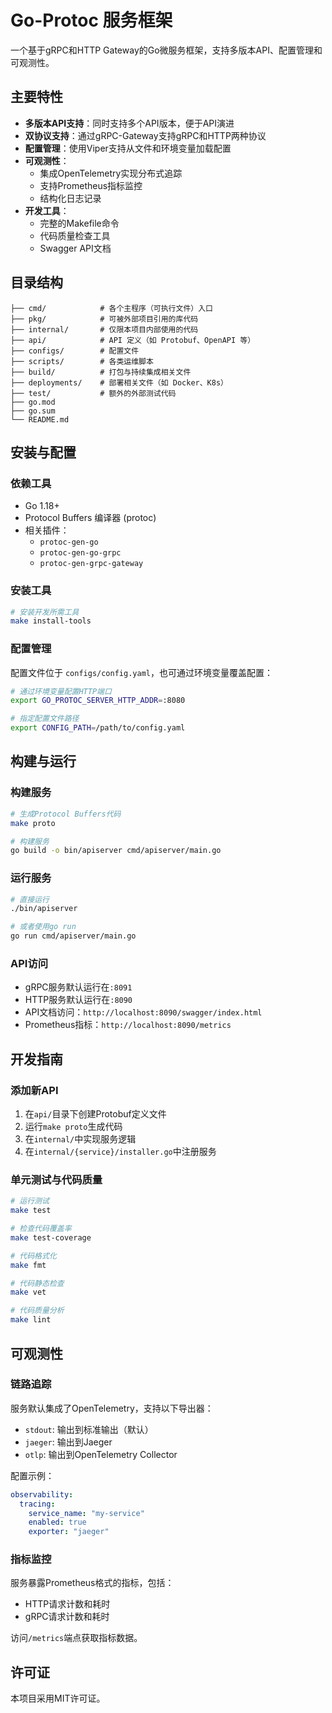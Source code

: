 # Go-Protoc 服务框架

一个基于gRPC和HTTP Gateway的Go微服务框架，支持多版本API、配置管理和可观测性。

## 主要特性

- **多版本API支持**：同时支持多个API版本，便于API演进
- **双协议支持**：通过gRPC-Gateway支持gRPC和HTTP两种协议
- **配置管理**：使用Viper支持从文件和环境变量加载配置
- **可观测性**：
  - 集成OpenTelemetry实现分布式追踪
  - 支持Prometheus指标监控
  - 结构化日志记录
- **开发工具**：
  - 完整的Makefile命令
  - 代码质量检查工具
  - Swagger API文档

## 目录结构

```
├── cmd/            # 各个主程序（可执行文件）入口
├── pkg/            # 可被外部项目引用的库代码
├── internal/       # 仅限本项目内部使用的代码
├── api/            # API 定义（如 Protobuf、OpenAPI 等）
├── configs/        # 配置文件
├── scripts/        # 各类运维脚本
├── build/          # 打包与持续集成相关文件
├── deployments/    # 部署相关文件（如 Docker、K8s）
├── test/           # 额外的外部测试代码
├── go.mod
├── go.sum
└── README.md
```

## 安装与配置

### 依赖工具

- Go 1.18+
- Protocol Buffers 编译器 (protoc)
- 相关插件：
  - `protoc-gen-go`
  - `protoc-gen-go-grpc`
  - `protoc-gen-grpc-gateway`

### 安装工具

```bash
# 安装开发所需工具
make install-tools
```

### 配置管理

配置文件位于 `configs/config.yaml`，也可通过环境变量覆盖配置：

```bash
# 通过环境变量配置HTTP端口
export GO_PROTOC_SERVER_HTTP_ADDR=:8080

# 指定配置文件路径
export CONFIG_PATH=/path/to/config.yaml
```

## 构建与运行

### 构建服务

```bash
# 生成Protocol Buffers代码
make proto

# 构建服务
go build -o bin/apiserver cmd/apiserver/main.go
```

### 运行服务

```bash
# 直接运行
./bin/apiserver

# 或者使用go run
go run cmd/apiserver/main.go
```

### API访问

- gRPC服务默认运行在`:8091`
- HTTP服务默认运行在`:8090`
- API文档访问：`http://localhost:8090/swagger/index.html`
- Prometheus指标：`http://localhost:8090/metrics`

## 开发指南

### 添加新API

1. 在`api/`目录下创建Protobuf定义文件
2. 运行`make proto`生成代码
3. 在`internal/`中实现服务逻辑
4. 在`internal/{service}/installer.go`中注册服务

### 单元测试与代码质量

```bash
# 运行测试
make test

# 检查代码覆盖率
make test-coverage

# 代码格式化
make fmt

# 代码静态检查
make vet

# 代码质量分析
make lint
```

## 可观测性

### 链路追踪

服务默认集成了OpenTelemetry，支持以下导出器：

- `stdout`: 输出到标准输出（默认）
- `jaeger`: 输出到Jaeger
- `otlp`: 输出到OpenTelemetry Collector

配置示例：

```yaml
observability:
  tracing:
    service_name: "my-service"
    enabled: true
    exporter: "jaeger"
```

### 指标监控

服务暴露Prometheus格式的指标，包括：

- HTTP请求计数和耗时
- gRPC请求计数和耗时

访问`/metrics`端点获取指标数据。

## 许可证

本项目采用MIT许可证。
